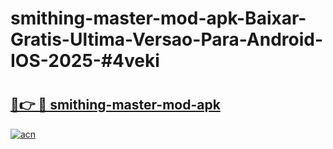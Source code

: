 # smithing-master-mod-apk-Baixar-Gratis-Ultima-Versao-Para-Android-IOS-2025-#4veki

# <h2><a href="https://ainizakaria.my?title=smithing-master-mod-apk&ref=22M">🔗👉 🔴 smithing-master-mod-apk</a></h2>

[![acn](https://github.com/user-attachments/assets/0f9c940e-d8b0-45ae-aac7-cd30a18b3e1c)](https://ainizakaria.my?title=smithing-master-mod-apk&ref=22M)

